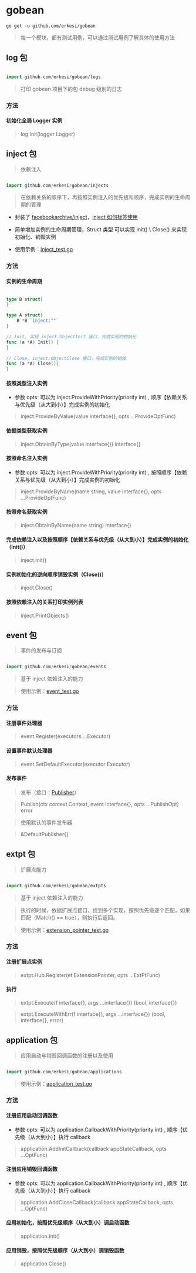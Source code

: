 # gobean

```shell
go get -u github.com/erkesi/gobean
```

> 每一个模块，都有测试用例，可以通过测试用例了解具体的使用方法

## log 包

```go

import github.com/erkesi/gobean/logs

```

> 打印 gobean 项目下的包 debug 级别的日志

### 方法

#### 初始化全局 Logger 实例

> log.Init(logger Logger)

## inject 包

> 依赖注入

```go

import github.com/erkesi/gobean/injects

```

> 在依赖关系的顺序下，再按照实例注入的优先级和顺序，完成实例的生命周期的管理

- 封装了 [facebookarchive/inject](https://github.com/facebookarchive/inject)，[inject 如何标签使用](https://pkg.go.dev/github.com/facebookgo/inject)

- 简单增加实例的生命周期管理，Struct 类型 可以实现 Init() \ Close() 来实现初始化、销毁实例

- 使用示例：[inject_test.go](injects/inject_test.go)

### 方法

#### 实例的生命周期


```go

type B struct{
}

type A struct{
	B *B `inject:""`
}

// Init, 实现 inject.ObjectInit 接口，完成实例的初始化
func (a *A) Init() {
}

// Close, inject.ObjectClose 接口，完成实例的销毁
func (a *A) Close(){
}

```

#### 按照类型注入实例

- 参数 opts: 可以为 inject.ProvideWithPriority(priority int) , 顺序【依赖关系与优先级（从大到小）】完成实例的初始化

> inject.ProvideByValue(value interface{}, opts ...ProvideOptFunc)

#### 依据类型获取实例

> inject.ObtainByType(value interface{}) interface{}

#### 按照命名注入实例

- 参数 opts: 可以为 inject.ProvideWithPriority(priority int) , 按照顺序【依赖关系与优先级（从大到小）】完成实例的初始化

> inject.ProvideByName(name string, value interface{}, opts ...ProvideOptFunc) 

#### 按照命名获取实例

> inject.ObtainByName(name string) interface{}

#### 完成依赖注入以及按照顺序【依赖关系与优先级（从大到小）】完成实例的初始化（Init()）

> inject.Init()

#### 实例初始化的逆向顺序销毁实例（Close()）

> inject.Close()

#### 按照依赖注入的关系打印实例列表

> inject.PrintObjects()

## event 包

> 事件的发布与订阅

```go

import github.com/erkesi/gobean/events

```

> 基于 inject 依赖注入的能力

> 使用示例：[event_test.go](events/event_test.go)

### 方法

#### 注册事件处理器

> event.Register(executors ...Executor)


#### 设置事件默认处理器

> event.SetDefaultExecutor(executor Executor)

#### 发布事件

> 发布（接口：[Publisher](events/publisher.go)）

> Publish(ctx context.Context, event interface{}, opts ...PublishOpt) error 

> 使用默认的事件发布器

> &DefaultPublisher{}


## extpt 包

> 扩展点能力

```go

import github.com/erkesi/gobean/extpts

```

> 基于 inject 依赖注入的能力

> 执行的时候，依据扩展点接口，找到多个实现，按照优先级逐个匹配，如果匹配（Match() == true），则执行后返回。

> 使用示例：[extension_pointer_test.go](extpts/extension_pointer_test.go)

### 方法

#### 注册扩展点实例

> extpt.Hub.Register(et ExtensionPointer, opts ...ExtPtFunc)

#### 执行

> extpt.Execute(f interface{}, args ...interface{}) (bool, interface{})

> extpt.ExecuteWithErr(f interface{}, args ...interface{}) (bool, interface{}, error)


## application 包

> 应用启动与销毁回调函数的注册以及使用

```go

import github.com/erkesi/gobean/applications

```

> 使用示例：[application_test.go](applications/application_test.go)

### 方法

#### 注册应用启动回调函数 

- 参数 opts: 可以为 application.CallbackWithPriority(priority int) , 顺序【优先级（从大到小）】执行 callback

> application.AddInitCallback(callback appStateCallback, opts ...OptFunc)

#### 注册应用销毁回调函数

- 参数 opts: 可以为 application.CallbackWithPriority(priority int) , 顺序【优先级（从大到小）】执行 callback

> application.AddCloseCallback(callback appStateCallback, opts ...OptFunc)

#### 应用初始化，按照优先级顺序（从大到小）调启动函数 

> application.Init()

#### 应用销毁，按照优先级顺序（从大到小）调销毁函数

> application.Close()

